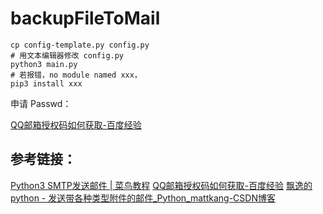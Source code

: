 # backupFileToMail



```shell
cp config-template.py config.py
# 用文本编辑器修改 config.py
python3 main.py
# 若报错，no module named xxx，
pip3 install xxx
```

申请 Passwd：

[QQ邮箱授权码如何获取-百度经验](https://jingyan.baidu.com/article/29697b91072c51ab20de3c3f.html)

## 参考链接：

[Python3 SMTP发送邮件 | 菜鸟教程](https://www.runoob.com/python3/python3-smtp.html)
[QQ邮箱授权码如何获取-百度经验](https://jingyan.baidu.com/article/29697b91072c51ab20de3c3f.html)
[飘逸的python - 发送带各种类型附件的邮件_Python_mattkang-CSDN博客](https://blog.csdn.net/u010180339/article/details/9811355)
